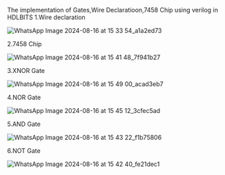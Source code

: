 The implementation of Gates,Wire Declaratioon,7458 Chip using verilog in HDLBITS
1.Wire declaration

![WhatsApp Image 2024-08-16 at 15 33 54_a1a2ed73](https://github.com/user-attachments/assets/e62d7150-6875-445d-8862-62bb93f5bbba)

2.7458 Chip

![WhatsApp Image 2024-08-16 at 15 41 48_7f941b27](https://github.com/user-attachments/assets/a3335a99-9983-4cf1-967a-083ac3ffde0c)

3.XNOR Gate

![WhatsApp Image 2024-08-16 at 15 49 00_acad3eb7](https://github.com/user-attachments/assets/79bd3a4c-a6b5-402f-a440-0ab0ac9caf59)

4.NOR Gate

![WhatsApp Image 2024-08-16 at 15 45 12_3cfec5ad](https://github.com/user-attachments/assets/3d627d9b-bc4b-4c75-9eaa-844d325a9ae8)

5.AND Gate

![WhatsApp Image 2024-08-16 at 15 43 22_f1b75806](https://github.com/user-attachments/assets/73a5678d-84ac-4069-8915-c9684226e5b0)

6.NOT Gate

![WhatsApp Image 2024-08-16 at 15 42 40_fe21dec1](https://github.com/user-attachments/assets/dae32a94-47ef-4b25-9a72-74188f21fbc7)





